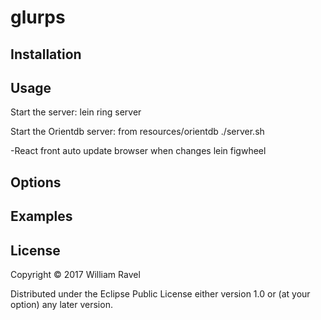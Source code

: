 # glurps



## Installation


## Usage
Start the server:
lein ring server

Start the Orientdb server:
from resources/orientdb ./server.sh


-React front auto update browser when changes
lein figwheel

## Options


## Examples


## License
Copyright © 2017 William Ravel

Distributed under the Eclipse Public License either version 1.0 or (at
your option) any later version.
